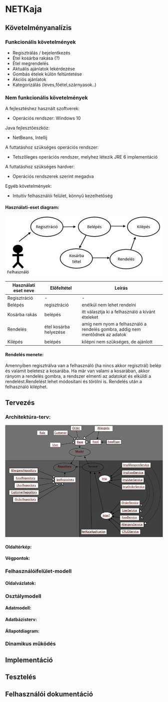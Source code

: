 # NETKaja
## Követelményanalízis
### Funkcionális követelmények

* Regisztrálás / bejelentkezés
* Étel kosárba rakása (?)
* Étel megrendelés
* Aktuális ajánlatok lekérdezése
* Gombás ételek külön feltüntetése
* Akciós ajánlatok
* Kategorizálás (leves,főétel,szárnyasok..)

### Nem funkcionális követelmények

A fejlesztéshez használt szoftverek:
* Operációs rendszer: Windows 10

Java fejlesztőeszköz: 
* NetBeans, Intellij

A futtatáshoz szükséges operációs rendszer:
* Tetszőleges operációs rendszer, melyhez létezik JRE 6 implementáció

A futtatáshoz szükséges hardver:
* Operációs rendszerek szerint megadva

Egyéb követelmények:
* Intuitív felhasználói felület, könnyű kezelhetőség

#### Használati-eset diagram:
![Használati-eset diagram](https://github.com/leila199696/beadando/blob/master/funkcio.jpg)

| Használati eset neve        | Előfeltétel           | Leírás  |
| ------------- | -------------| -----|
| Regisztráció     | - | - |
| Belépés| regisztráció      | enélkül nem lehet rendelni |
| Kosárba rakás |belépés    | itt választja ki a felhasználó a kívánt ételeket |
| Rendelés | étel kosárba helyezése | amíg nem nyom a felhasználó a rendelés gombra, addig nem mentődnek az adatok |
| Kilépés | belépés | kilépni nem szükséges, de ajánlott |

#### Rendelés menete:
Amennyiben regisztrálva van a felhasználó (ha nincs akkor regisztrál) belép és valamit beletesz a kosarába. Ha már van valami a kosarában, akkor rányom a rendelés gombra, a rendszer elmenti az adatokat és elküldi a rendelést.Rendelést lehet módosítani és törölni is. Rendelés után a felhasználó kiléphet.

## Tervezés
### Architektúra-terv:
![Architektúra rajz](https://github.com/leila199696/beadando/blob/master/arch.JPG)
#### Oldaltérkép:
#### Végpontok:
### Felhasználóifelület-modell
#### Oldalvázlatok:
### Osztálymodell
#### Adatmodell:
#### Adatbázisterv:
#### Állapotdiagram:
### Dinamikus működés

## Implementáció
## Tesztelés
## Felhasználói dokumentáció

